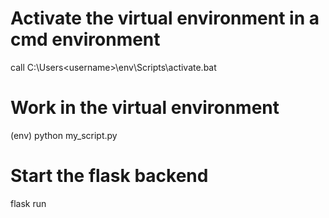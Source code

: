 # Activate the virtual environment in a cmd environment
call C:\Users\<username>\env\Scripts\activate.bat

# Work in the virtual environment
(env) python my_script.py 

# Start the flask backend
flask run
